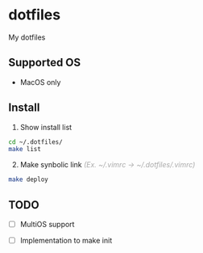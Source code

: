 # dotfiles

 My dotfiles

## Supported OS

* MacOS only

## Install

1. Show install list

```sh
cd ~/.dotfiles/
make list
```

2. Make synbolic link  *<font color="DarkGray">(Ex. ~/.vimrc -> ~/.dotfiles/.vimrc)</font>*

```sh
make deploy
```

## TODO

- [ ] MultiOS support
- [ ] Implementation to make init

